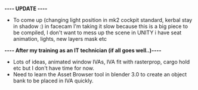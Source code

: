 ****---- UPDATE ----****
- To come up (changing light position in mk2 cockpit standard, kerbal stay in shadow :) in facecam
  I'm taking it slow because this is a big piece to be compiled, I don't want to mess up the scene in UNITY
  i have seat animation, lights, new layers mask etc
 
 
 
  
****---- After my training as an IT technician (if all goes well..)----****
- Lots of ideas, animated window IVAs, IVA fit with rasterprop, cargo hold etc but I don't have time for now.
- Need to learn the Asset Browser tool in blender 3.0 to create an object bank to be placed in IVA quickly.

